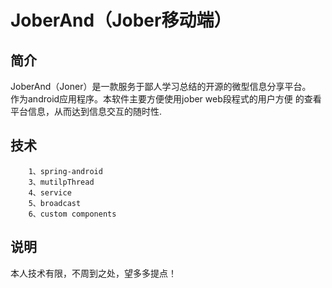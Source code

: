 JoberAnd（Jober移动端）
=========

简介
----
JoberAnd（Joner）是一款服务于鄙人学习总结的开源的微型信息分享平台。 		
作为android应用程序。本软件主要方便使用jober web段程式的用户方便
的查看平台信息，从而达到信息交互的随时性.		


技术
----
		1、spring-android
		3、mutilpThread	
		4、service	
		5、broadcast		
		6、custom components		

说明
-----
本人技术有限，不周到之处，望多多提点！




